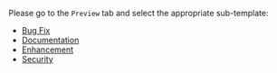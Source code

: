Please go to the `Preview` tab and select the appropriate sub-template:

* [Bug Fix](?quick_pull=1&expand=1&template=bug_fix_pull_request_template.md&title=Bug+Fix:+[])
* [Documentation](?quick_pull=1&expand=1&template=documentation_pull_request_template.md&title=Documentation+Update:+[])
* [Enhancement](?quick_pull=1&expand=1&template=enhancement_pull_request_template.md&title=Ehancement:+[])
* [Security](?quick_pull=1&expand=1&template=security_pull_request_template.md&title=Security:+[])